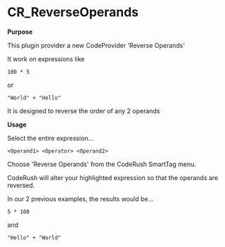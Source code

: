 CR_ReverseOperands
==================

**Purpose**

This plugin provider a new CodeProvider 'Reverse Operands'

It work on expressions like 

	100 * 5

or 

	"World" + "Hello"

It is designed to reverse the order of any 2 operands

**Usage**

Select the entire expression...

	<Operand1> <Operator> <Operand2>

Choose 'Reverse Operands' from the CodeRush SmartTag menu.

CodeRush will alter your highlighted expression so that the operands are reversed.

In our 2 previous examples, the results would be...

	5 * 100

and

	"Hello" + "World"
